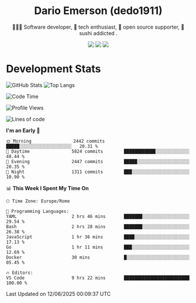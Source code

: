 <div align="center">
  
# Dario Emerson (dedo1911)
👨🏼‍💻 Software developer, 🔧 tech enthusiast, 🙌 open source supporter, 🍣 sushi addicted .

[![](https://img.shields.io/badge/-Linkedin-informational?style=for-the-badge&logo=linkedin&logoColor=white&color=2867B2)](http://linkedin.com/in/dedo1911)
[![](https://img.shields.io/badge/-Telegram-informational?style=for-the-badge&logo=telegram&logoColor=white&color=0088cc)](https://t.me/dedo1911)
[![](https://img.shields.io/badge/-Facebook-informational?style=for-the-badge&logo=facebook&logoColor=white&color=3b5998)](https://fb.com/dedo1911)

</div>

# Development Stats

![GitHub Stats](https://github-readme-stats.vercel.app/api?username=dedo1911&hide=&count_private=true&title_color=84cc16&text_color=ffffff&icon_color=84cc16&bg_color=1c1917&hide_border=true&border_radius=0&show_icons=true)
![Top Langs](https://github-readme-stats.vercel.app/api/top-langs/?username=dedo1911&theme=chartreuse-dark&layout=compact)

<!--START_SECTION:waka-->
![Code Time](http://img.shields.io/badge/Code%20Time-1%2C695%20hrs%2053%20mins-blue)

![Profile Views](http://img.shields.io/badge/Profile%20Views-0-blue)

![Lines of code](https://img.shields.io/badge/From%20Hello%20World%20I%27ve%20Written-3.4%20million%20lines%20of%20code-blue)

**I'm an Early 🐤** 

```text
🌞 Morning                2442 commits        █████░░░░░░░░░░░░░░░░░░░░   20.31 % 
🌆 Daytime                5824 commits        ████████████░░░░░░░░░░░░░   48.44 % 
🌃 Evening                2447 commits        █████░░░░░░░░░░░░░░░░░░░░   20.35 % 
🌙 Night                  1311 commits        ███░░░░░░░░░░░░░░░░░░░░░░   10.90 % 
```


📊 **This Week I Spent My Time On** 

```text
🕑︎ Time Zone: Europe/Rome

💬 Programming Languages: 
YAML                     2 hrs 46 mins       ███████░░░░░░░░░░░░░░░░░░   29.54 % 
Bash                     2 hrs 28 mins       ███████░░░░░░░░░░░░░░░░░░   26.38 % 
JavaScript               1 hr 36 mins        ████░░░░░░░░░░░░░░░░░░░░░   17.13 % 
Go                       1 hr 11 mins        ███░░░░░░░░░░░░░░░░░░░░░░   12.69 % 
Docker                   30 mins             █░░░░░░░░░░░░░░░░░░░░░░░░   05.45 % 

🔥 Editors: 
VS Code                  9 hrs 22 mins       █████████████████████████   100.00 % 
```


 Last Updated on 12/06/2025 00:09:37 UTC
<!--END_SECTION:waka-->

<!--
**dedo1911/dedo1911** is a ✨ _special_ ✨ repository because its `README.md` (this file) appears on your GitHub profile.

Here are some ideas to get you started:

- 🔭 I’m currently working on ...
- 🌱 I’m currently learning ...
- 👯 I’m looking to collaborate on ...
- 🤔 I’m looking for help with ...
- 💬 Ask me about ...
- 📫 How to reach me: ...
- 😄 Pronouns: ...
- ⚡ Fun fact: ...
-->
